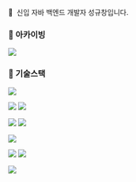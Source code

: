 <p>
  👋&nbsp; 신입 자바 백엔드 개발자 성규창입니다.
</p>


### 🤞 아카이빙
<p>
  <a href="https://cherry-sidewalk-edf.notion.site/2b676c0327c643c68e53581261a0d801?v=e28056edcb5c4bb792758d1166dd7f7f&pvs=4"><img src="https://img.shields.io/badge/notion-000000?style=flat&logo=notion&logoColor=white"></a>
</p>

### 💪 기술스택
<p>
  <img src="https://img.shields.io/badge/java-007396?style=flat&logo=java&logoColor=white"/>
</p>
<p>
  <img src="https://img.shields.io/badge/Spring-6DB33F?style=flat&logo=Spring&logoColor=white">
  <img src="https://img.shields.io/badge/Spring_Boot-6DB33F?style=flat&logo=SpringBoot&logoColor=white">
</p>
<p>
  <img src="https://img.shields.io/badge/MySQL-4479A1?style=flat&logo=MySQL&logoColor=white">
  <img src="https://img.shields.io/badge/JPA-ECD53F?style=flat&logo=jpa&logoColor=white">
</p>
<p>
  <img src="https://img.shields.io/badge/unity-000000?style=flat&logo=unity&logoColor=white">
</p>
<p>
  <img src="https://img.shields.io/badge/git-F05032?style=flat&logo=git&logoColor=white">
  <img src="https://img.shields.io/badge/GitHub-181717?style=flat&logo=GitHub&logoColor=white">
</p>

<p>
  <picture>
  <source
    srcset="https://github-readme-stats.vercel.app/api?username=ahdzlq12&show_icons=true&theme=dark"
    media="(prefers-color-scheme: dark)"
  />
  <source
    srcset="https://github-readme-stats.vercel.app/api?username=ahdzlq12&show_icons=true"
    media="(prefers-color-scheme: light), (prefers-color-scheme: no-preference)"
  />
  <img src="https://github-readme-stats.vercel.app/api?username=ahdzlq12&show_icons=true" />
</picture>
</p>

